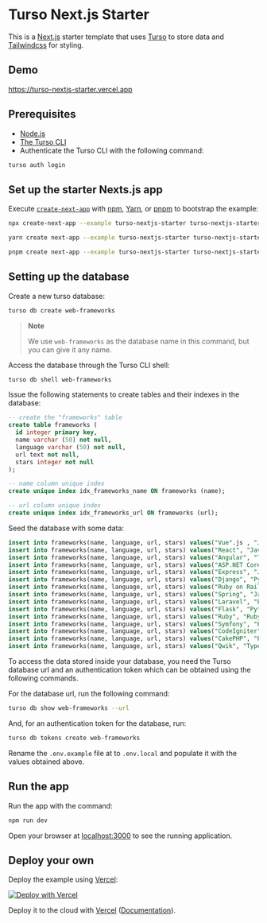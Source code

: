 # Turso Next.js Starter

This is a [Next.js] starter template that uses [Turso] to store data and
[Tailwindcss] for styling.

## Demo

https://turso-nextjs-starter.vercel.app

## Prerequisites

- [Node.js]
- [The Turso CLI]
- Authenticate the Turso CLI with the following command:

```sh
turso auth login
```

## Set up the starter Nexts.js app

Execute [`create-next-app`](https://github.com/vercel/next.js/tree/canary/packages/create-next-app) with [npm](https://docs.npmjs.com/cli/init), [Yarn](https://yarnpkg.com/lang/en/docs/cli/create/), or [pnpm](https://pnpm.io) to bootstrap the example:

```bash
npx create-next-app --example turso-nextjs-starter turso-nextjs-starter-app
```

```bash
yarn create next-app --example turso-nextjs-starter turso-nextjs-starter-app
```

```bash
pnpm create next-app --example turso-nextjs-starter turso-nextjs-starter-app
```

## Setting up the database

Create a new turso database:

```sh
turso db create web-frameworks
```

> **Note**
>
> We use `web-frameworks` as the database name in this command, but you can give
> it any name.

Access the database through the Turso CLI shell:

```sh
turso db shell web-frameworks
```

Issue the following statements to create tables and their indexes in the database:

```sql
-- create the "frameworks" table
create table frameworks (
  id integer primary key,
  name varchar (50) not null,
  language varchar (50) not null,
  url text not null,
  stars integer not null
);

-- name column unique index
create unique index idx_frameworks_name ON frameworks (name);

-- url column unique index
create unique index idx_frameworks_url ON frameworks (url);
```

Seed the database with some data:

```sql
insert into frameworks(name, language, url, stars) values("Vue".js , "JavaScript", "https://github.com/vuejs/vue", 203000);
insert into frameworks(name, language, url, stars) values("React", "JavaScript", "https://github.com/facebook/react", 206000);
insert into frameworks(name, language, url, stars) values("Angular", "TypeScript", "https://github.com/angular/angular", 87400);
insert into frameworks(name, language, url, stars) values("ASP.NET Core", "C#", "https://github.com/dotnet/aspnetcore", 31400);
insert into frameworks(name, language, url, stars) values("Express", "JavaScript", "https://github.com/expressjs/express", 60500);
insert into frameworks(name, language, url, stars) values("Django", "Python", "https://github.com/django/django", 69800);
insert into frameworks(name, language, url, stars) values("Ruby on Rails", "Ruby", "https://github.com/rails/rails", 52600);
insert into frameworks(name, language, url, stars) values("Spring", "Java", "https://github.com/spring-projects/spring-framework", 51400);
insert into frameworks(name, language, url, stars) values("Laravel", "PHP", "https://github.com/laravel/laravel", 73100);
insert into frameworks(name, language, url, stars) values("Flask", "Python", "https://github.com/pallets/flask", 62500);
insert into frameworks(name, language, url, stars) values("Ruby", "Ruby", "https://github.com/ruby/ruby", 41000);
insert into frameworks(name, language, url, stars) values("Symfony", "PHP", "https://github.com/symfony/symfony", 28200);
insert into frameworks(name, language, url, stars) values("CodeIgniter", "PHP", "https://github.com/bcit-ci/CodeIgniter", 18200);
insert into frameworks(name, language, url, stars) values("CakePHP", "PHP", "https://github.com/cakephp/cakephp", 8600);
insert into frameworks(name, language, url, stars) values("Qwik", "TypeScript", "https://github.com/BuilderIO/qwik", 16400);
```

To access the data stored inside your database, you need the Turso database url and an authentication token which can be obtained using the following commands.

For the database url, run the following command:

```sh
turso db show web-frameworks --url
```

And, for an authentication token for the database, run:

```sh
turso db tokens create web-frameworks
```

Rename the `.env.example` file at to `.env.local` and populate it with the values obtained above.

## Run the app

Run the app with the command:

```sh
npm run dev
```

Open your browser at [localhost:3000] to see the running application.

## Deploy your own

Deploy the example using [Vercel]:

[![Deploy with Vercel](https://vercel.com/button)](https://vercel.com/new/clone?repository-url=https://github.com/vercel/next.js/tree/canary/examples/turso-nextjs-starter&project-name=turso-nextjs-starter&repository-name=turso-nextjs-starter&env=NEXT_TURSO_DB_URL,NEXT_TURSO_DB_AUTH_TOKEN)

Deploy it to the cloud with [Vercel](https://vercel.com/new?utm_source=github&utm_medium=readme&utm_campaign=next-example) ([Documentation](https://nextjs.org/docs/deployment)).

[next.js]: https://nextjs.org/
[turso]: https://turso.tech
[tailwindcss]: https://tailwindcss.com
[node.js]: https://nodejs.org/en/download/
[install the turso cli]: https://docs.turso.tech/reference/turso-cli#installation
[the turso cli]: https://docs.turso.tech/reference/turso-cli#installation
[vercel]: https://vercel.com?utm_source=github&utm_medium=readme&utm_campaign=next-example
[localhost:3000]: localhost:3000

